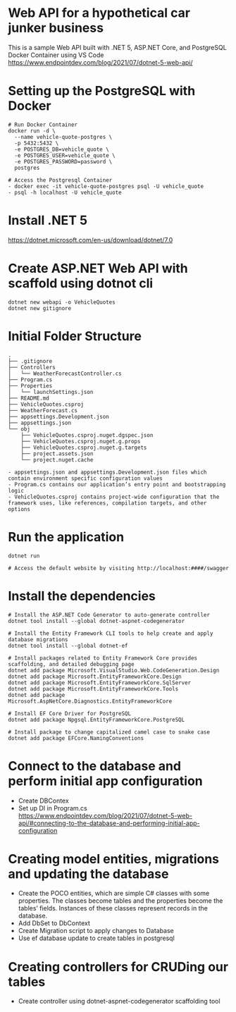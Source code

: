 # Web API for a hypothetical car junker business 
This is a sample Web API built with .NET 5, ASP.NET Core, and PostgreSQL Docker Container using VS Code
https://www.endpointdev.com/blog/2021/07/dotnet-5-web-api/

# Setting up the PostgreSQL with Docker
```
# Run Docker Container
docker run -d \
  --name vehicle-quote-postgres \
  -p 5432:5432 \
  -e POSTGRES_DB=vehicle_quote \
  -e POSTGRES_USER=vehicle_quote \
  -e POSTGRES_PASSWORD=password \
  postgres

# Access the Postgresql Container
- docker exec -it vehicle-quote-postgres psql -U vehicle_quote
- psql -h localhost -U vehicle_quote
```

# Install .NET 5
https://dotnet.microsoft.com/en-us/download/dotnet/7.0

# Create ASP.NET Web API with scaffold using dotnot cli
```
dotnet new webapi -o VehicleQuotes
dotnet new gitignore
```

# Initial Folder Structure
```
.
├── .gitignore
├── Controllers
│   └── WeatherForecastController.cs
├── Program.cs
├── Properties
│   └── launchSettings.json
├── README.md
├── VehicleQuotes.csproj
├── WeatherForecast.cs
├── appsettings.Development.json
├── appsettings.json
└── obj
    ├── VehicleQuotes.csproj.nuget.dgspec.json
    ├── VehicleQuotes.csproj.nuget.g.props
    ├── VehicleQuotes.csproj.nuget.g.targets
    ├── project.assets.json
    └── project.nuget.cache

- appsettings.json and appsettings.Development.json files which contain environment specific configuration values
- Program.cs contains our application’s entry point and bootstrapping logic
- VehicleQuotes.csproj contains project-wide configuration that the framework uses, like references, compilation targets, and other options
```

# Run the application
```
dotnet run

# Access the default website by visiting http://localhost:####/swagger
```

# Install the dependencies
```
# Install the ASP.NET Code Generator to auto-generate controller
dotnet tool install --global dotnet-aspnet-codegenerator

# Install the Entity Framework CLI tools to help create and apply database migrations
dotnet tool install --global dotnet-ef

# Install packages related to Entity Framework Core provides scaffolding, and detailed debugging page
dotnet add package Microsoft.VisualStudio.Web.CodeGeneration.Design
dotnet add package Microsoft.EntityFrameworkCore.Design
dotnet add package Microsoft.EntityFrameworkCore.SqlServer
dotnet add package Microsoft.EntityFrameworkCore.Tools
dotnet add package Microsoft.AspNetCore.Diagnostics.EntityFrameworkCore

# Install EF Core Driver for PostgreSQL
dotnet add package Npgsql.EntityFrameworkCore.PostgreSQL

# Install package to change capitalized camel case to snake case
dotnet add package EFCore.NamingConventions
```

# Connect to the database and perform initial app configuration
- Create DBContex
- Set up DI in Program.cs
https://www.endpointdev.com/blog/2021/07/dotnet-5-web-api/#connecting-to-the-database-and-performing-initial-app-configuration

# Creating model entities, migrations and updating the database
- Create the POCO entities, which are simple C# classes with some properties. The classes become tables and the properties become the tables’ fields. Instances of these classes represent records in the database.
- Add DbSet to DbContext
- Create Migration script to apply changes to Database
- Use ef database update to create tables in postgresql

# Creating controllers for CRUDing our tables
- Create controller using dotnet-aspnet-codegenerator scaffolding tool
